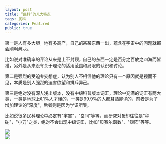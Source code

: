 ```yaml
---
layout: post
title: “民科”的几大特点
tags: 民科
categories: Featured
public: true
---
```


第一是人有多大胆，地有多高产，自己的某某东西一出，蕴含在宇宙中的问题就都会顺利解决。

比如说对准确率的评论从来是上不封顶，自己的东西一定是百分之百放之四海而皆准，另外是从来没有关于理论的适用范围和局限的认识和讨论。

第二是强烈的受迫害妄想症，认为别人不相信他的理论只有一个原因就是视而不见，本质是别人强烈的迫害欲望和排斥异己。

第三是绝对没有深入浅出版本，没有中级科普版本词汇，理论中充满的词汇有两大类，一类是地球上0.1%人才懂的，一类是99.9%的人都耳熟能详的，前者是为了增加理论的"深度"，后者则是因为学识所限。

比如说很多民科理论中必定有"宇宙"，"空间"等等，而研究对象却往往是"秤砣"，"小刀"之类，绝对不会出现中级词汇，比如"贝赛尔函数"，"矩阵"等等。

[//]: # (所以也许有的地震预测理论本来不是民科的，经过这些"地震可预测"者的大力宣传终于越来越民科了。)

<img src="https://drive.google.com/uc?id=0B5pYZc0OeTm1Sm9yQjRJVDZJODQ" style="display:block;margin:auto"/>

<img src="https://docs.google.com/uc?id=0B5pYZc0OeTm1LXFueTBUcW0ySUU" style="display:block;margin:auto"/>